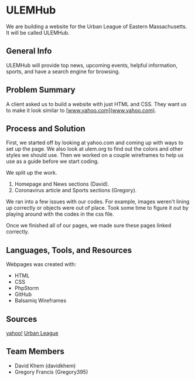 # ULEMHub
We are building a website for the Urban League of Eastern Massachusetts. It will be called ULEMHub.

## General Info
ULEMHub will provide top news, upcoming events, helpful information, sports, and have a search engine for browsing.

## Problem Summary
A client asked us to build a website with just HTML and CSS. They want us to make it look similar to [www.yahoo.com](www.yahoo.com).


## Process and Solution
First, we started off by looking at yahoo.com and coming up with ways to set up the page.
We also look at ulem.org to find out the colors and other styles we should use.
Then we worked on a couple wireframes to help us use as a guide before we start coding.

We split up the work.
1. Homepage and News sections (David).
2. Coronavirus article and Sports sections (Gregory).

We ran into a few issues with our codes. For example, images weren't lining up correctly or objects were out of place.
Took some time to figure it out by playing around with the codes in the css file.

Once we finished all of our pages, we made sure these pages linked correctly.

## Languages, Tools, and Resources
Webpages was created with:
* HTML
* CSS
* PhpStorm
* GitHub
* Balsamiq Wireframes

## Sources
[yahoo!](www.yahoo.com)
[Urban League](www.ulem.org)

## Team Members
* David Khem (davidkhem)
* Gregory Francis (Gregory395)